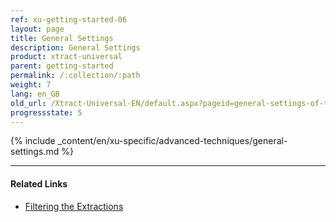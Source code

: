 ```yaml
---
ref: xu-getting-started-06
layout: page
title: General Settings
description: General Settings
product: xtract-universal
parent: getting-started
permalink: /:collection/:path
weight: 7
lang: en_GB
old_url: /Xtract-Universal-EN/default.aspx?pageid=general-settings-of-the-extractions
progressstate: 5
---
```

{% include _content/en/xu-specific/advanced-techniques/general-settings.md %}

*******
#### Related Links

- [Filtering the Extractions](../advanced-techniques/regular-expressions)